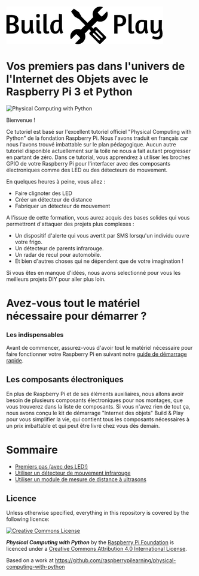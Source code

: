 ![Build & Play, les meilleurs tutoriels DIY pour débuter et progresser dans l'univers de l'Internet des Objets](BuildnPlay_small.png)

# Vos premiers pas dans l'univers de l'Internet des Objets avec le Raspberry Pi 3 et Python

![Physical Computing with Python](cover.png)

Bienvenue !

Ce tutoriel est basé sur l'excellent tutoriel officiel "Physical Computing with Python" de la fondation Raspberry Pi.
Nous l'avons traduit en français car nous l'avons trouvé imbattable sur le plan pédagogique. Aucun autre tutoriel disponible actuellement sur la toile ne nous a fait autant progresser en partant de zéro.
Dans ce tutorial, vous apprendrez à utiliser les broches GPIO de votre Raspberry Pi pour l'interfacer avec des composants électroniques comme des LED ou des détecteurs de mouvement.

En quelques heures à peine, vous allez :
* Faire clignoter des LED
* Créer un détecteur de distance
* Fabriquer un détecteur de mouvement

A l'issue de cette formation, vous aurez acquis des bases solides qui vous permettront d'attaquer des projets plus complexes :
* Un dispositif d'alerte qui vous avertit par SMS lorsqu'un individu ouvre votre frigo.
* Un détecteur de parents infrarouge.
* Un radar de recul pour automobile.
* Et bien d'autres choses qui ne dépendent que de votre imagination !

Si vous êtes en manque d'idées, nous avons selectionné pour vous les meilleurs projets DIY pour aller plus loin.

# Avez-vous tout le matériel nécessaire pour démarrer ?

### Les indispensables
Avant de commencer, assurez-vous d'avoir tout le matériel nécessaire pour faire fonctionner votre Raspberry Pi en suivant notre [guide de démarrage rapide](https://github.com/saucesamourai/Demarrage-rapide-Raspberry-Pi). 

## Les composants électroniques
En plus de Raspberry Pi et de ses éléments auxiliaires, nous allons avoir besoin de plusieurs composants électroniques pour nos montages, que vous trouverez dans la liste de composants.
Si vous n'avez rien de tout ça, nous avons conçu le kit de démarrage "Internet des objets" Build & Play pour vous simplifier la vie, qui contient tous les composants nécessaires à un prix imbattable et qui peut être livré chez vous dès demain.


# Sommaire 
- [Premiers pas (avec des LED!)](worksheet.md)
- [Utiliser un détecteur de mouvement infrarouge](pir.md)
- [Utiliser un module de mesure de distance à ultrasons](distance.md)

## Licence

Unless otherwise specified, everything in this repository is covered by the following licence:

[![Creative Commons License](http://i.creativecommons.org/l/by-sa/4.0/88x31.png)](http://creativecommons.org/licenses/by-sa/4.0/)

***Physical Computing with Python*** by the [Raspberry Pi Foundation](http://www.raspberrypi.org) is licenced under a [Creative Commons Attribution 4.0 International License](http://creativecommons.org/licenses/by-sa/4.0/).

Based on a work at https://github.com/raspberrypilearning/physical-computing-with-python
